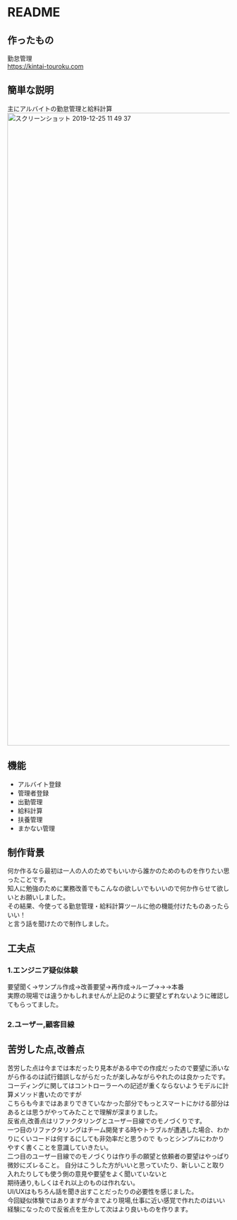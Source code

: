 # README
## 作ったもの
 
勤怠管理  
https://kintai-touroku.com

## 簡単な説明

主にアルバイトの勤怠管理と給料計算  
<img width="1434" alt="スクリーンショット 2019-12-25 11 49 37" src="https://user-images.githubusercontent.com/53929705/71430048-16468580-270d-11ea-960e-343dd5982ed7.png">
 
## 機能

- アルバイト登録
- 管理者登録
- 出勤管理
- 給料計算
- 扶養管理
- まかない管理

## 制作背景

何か作るなら最初は一人の人のためでもいいから誰かのためのものを作りたい思ったことです。  
知人に勉強のために業務改善でもこんなの欲しいでもいいので何か作らせて欲しいとお願いしました。  
その結果、今使ってる勤怠管理・給料計算ツールに他の機能付けたものあったらいい！  
と言う話を聞けたので制作しました。

## 工夫点

### 1.エンジニア疑似体験  

要望聞く→サンプル作成→改善要望→再作成→ループ→→→本番  
実際の現場では違うかもしれませんが上記のように要望とずれないように確認してもらってました。  

### 2.ユーザー,顧客目線

## 苦労した点,改善点

苦労した点は今までは本だったり見本がある中での作成だったので要望に添いながら作るのは試行錯誤しながらだったが楽しみながらやれたのは良かったです。  
コーディングに関してはコントローラーへの記述が重くならないようモデルに計算メソッド書いたのですが  
こちらも今まではあまりできていなかった部分でもっとスマートにかける部分はあるとは思うがやってみたことで理解が深まりました。  
反省点,改善点はリファクタリングとユーザー目線でのモノづくりです。  
一つ目のリファクタリングはチーム開発する時やトラブルが遭遇した場合、わかりにくいコードは何するにしても非効率だと思うので
もっとシンプルにわかりやすく書くことを意識していきたい。  
二つ目のユーザー目線でのモノづくりは作り手の願望と依頼者の要望はやっぱり微妙にズレること。
自分はこうした方がいいと思っていたり、新しいこと取り入れたりしても使う側の意見や要望をよく聞いていないと  
期待通り,もしくはそれ以上のものは作れない。    
UI/UXはもちろん話を聞き出すことだったりの必要性を感じました。  
今回疑似体験ではありますが今までより現場,仕事に近い感覚で作れたのはいい経験になったので反省点を生かして次はより良いものを作ります。

 

